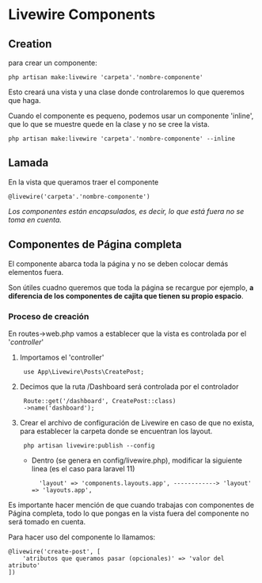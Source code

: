 # Livewire Components

## Creation

para crear un componente:
    
    php artisan make:livewire 'carpeta'.'nombre-componente'

Esto creará una vista y una clase donde controlaremos lo que queremos que haga.

Cuando el componente es pequeno, podemos usar un componente 'inline', que lo que se muestre quede en la clase y no se cree la vista.

    php artisan make:livewire 'carpeta'.'nombre-componente' --inline

## Lamada

En la vista que queramos traer el componente

    @livewire('carpeta'.'nombre-componente')


*Los componentes están encapsulados, es decir, lo que está fuera no se toma en cuenta.*

## Componentes de Página completa

El componente abarca toda la página y no se deben colocar demás elementos fuera.

Son útiles cuadno queremos que toda la página se recargue por ejemplo, **a diferencia de los componentes de cajita que tienen su propio espacio**.

### Proceso de creación

En routes->web.php vamos a establecer que la vista es controlada por el '*controller*'

1. Importamos el 'controller'

        use App\Livewire\Posts\CreatePost;

2. Decimos que la ruta /Dashboard será controlada por el controlador

        Route::get('/dashboard', CreatePost::class)
        ->name('dashboard');

3. Crear el archivo de configuración de Livewire en caso de que no exista, para establecer la carpeta donde se encuentran los layout.

        php artisan livewire:publish --config

    - Dentro (se genera en config/livewire.php), modificar la siguiente linea (es el caso para laravel 11)

            'layout' => 'components.layouts.app', ------------> 'layout' => 'layouts.app',

Es importante hacer mención de que cuando trabajas con componentes de Página completa, todo lo que pongas en la vista fuera del componente no será tomado en cuenta.

Para hacer uso del componente lo llamamos:

    @livewire('create-post', [
        'atributos que queramos pasar (opcionales)' => 'valor del atributo'
    ])